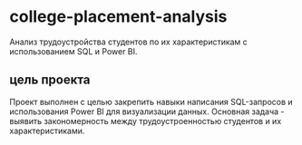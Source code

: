 # college-placement-analysis
Анализ трудоустройства студентов по их характеристикам с использованием SQL и Power BI.

##  цель проекта
Проект выполнен с целью закрепить навыки написания SQL-запросов и использования Power BI для визуализации данных.
Основная задача - выявить закономерность между трудоустроенностью студентов и их характеристиками.
